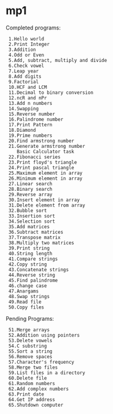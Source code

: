 mp1
===

Completed programs:

     1.Hello world
     2.Print Integer
     3.Addition
     4.Odd or Even
     5.Add, subtract, multiply and divide
     6.Check vowel
     7.Leap year
     8.Add digits
     9.Factorial
     10.HCF and LCM
     11.Decimal to binary conversion
     12.ncR and nPr
     13.Add n numbers
     14.Swapping
     15.Reverse number
     16.Palindrome number
     17.Print Pattern
     18.Diamond
     19.Prime numbers
     20.Find armstrong number
     21.Generate armstrong number
        Basic Calculator task 
     22.Fibonacci series
     23.Print floyd's triangle
     24.Print pascal triangle
     25.Maximum element in array
     26.Minimum element in array
     27.Linear search
     28.Binary search
     29.Reverse array
     30.Insert element in array
     31.Delete element from array
     32.Bubble sort
     33.Insertion sort
     34.Selection sort
     35.Add matrices
     36.Subtract matrices
     37.Transpose matrix
     38.Multiply two matrices
     39.Print string
     40.String length
     41.Compare strings
     42.Copy string
     43.Concatenate strings
     44.Reverse string
     45.Find palindrome
     46.change case
     47.Anargams
     48.Swap strings
     49.Read file
     50.Copy files

Pending Programs:
    
     51.Merge arrays
     52.Addition using pointers 
     53.Delete vowels
     54.C substring
     55.Sort a string
     56.Remove spaces 
     57.Character's frequency
     58.Merge two files
     59.List files in a directory
     60.Delete file
     61.Random numbers
     62.Add complex numbers
     63.Print date
     64.Get IP address
     65.Shutdown computer
